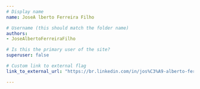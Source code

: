 ```yaml
---
# Display name
name: JoseA lberto Ferreira Filho

# Username (this should match the folder name)
authors:
- JoseAlbertoFerreiraFilho

# Is this the primary user of the site?
superuser: false

# Custom link to external flag
link_to_external_url: "https://br.linkedin.com/in/jos%C3%A9-alberto-ferreira-filho-b4a098208"

---
```

